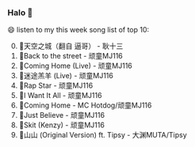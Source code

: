 

### Halo 👋

😄 listen to my this week song list of top 10:

0. 🌈天空之城（翻自 逼哥）  - 耿十三
1. 🌈Back to the street - 顽童MJ116
2. 🌈Coming Home (Live) - 顽童MJ116
3. 🌈迷途羔羊 (Live) - 顽童MJ116
4. 🌈Rap Star - 顽童MJ116
5. 🌈I Want It All - 顽童MJ116
6. 🌈Coming Home - MC Hotdog/顽童MJ116
7. 🌈Just Believe - 顽童MJ116
8. 🌈Skit (Kenzy) - 顽童MJ116
9. 🌈山山 (Original Version) ft. Tipsy - 大渊MUTA/Tipsy

